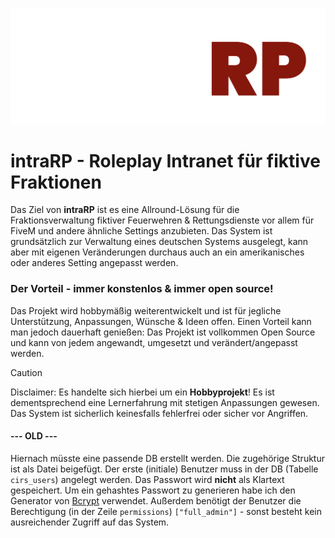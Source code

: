 ![intraRP Logo](/assets/img/defaultLogo.png)

# intraRP - Roleplay Intranet für fiktive Fraktionen

Das Ziel von **intraRP** ist es eine Allround-Lösung für die Fraktionsverwaltung fiktiver Feuerwehren & Rettungsdienste vor allem für FiveM und andere ähnliche Settings anzubieten. Das System ist grundsätzlich zur Verwaltung eines deutschen Systems ausgelegt, kann aber mit eigenen Veränderungen durchaus auch an ein amerikanisches oder anderes Setting angepasst werden.

### **Der Vorteil - immer konstenlos & immer open source!**
Das Projekt wird hobbymäßig weiterentwickelt und ist für jegliche Unterstützung, Anpassungen, Wünsche & Ideen offen. Einen Vorteil kann man jedoch dauerhaft genießen: Das Projekt ist vollkommen Open Source und kann von jedem angewandt, umgesetzt und verändert/angepasst werden.

> [!CAUTION]
> Disclaimer: Es handelte sich hierbei um ein **Hobbyprojekt**! Es ist dementsprechend eine Lernerfahrung mit stetigen Anpassungen gewesen. Das System ist sicherlich keinesfalls fehlerfrei oder sicher vor Angriffen.

#### --- OLD ---

Hiernach müsste eine passende DB erstellt werden. Die zugehörige Struktur ist als Datei beigefügt.
Der erste (initiale) Benutzer muss in der DB (Tabelle `cirs_users`) angelegt werden. Das Passwort wird **nicht** als Klartext gespeichert. Um ein gehashtes Passwort zu generieren habe ich den Generator von [Bcrypt](https://bcrypt.online/) verwendet. Außerdem benötigt der Benutzer die Berechtigung (in der Zeile `permissions`) `["full_admin"]` - sonst besteht kein ausreichender Zugriff auf das System.
